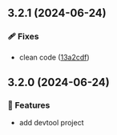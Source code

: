 ## 3.2.1 (2024-06-24)


### 🩹 Fixes

- clean code ([13a2cdf](https://github.com/flowerforce/flower/commit/13a2cdf))

## 3.2.0 (2024-06-24)


### 🚀 Features

- add devtool project